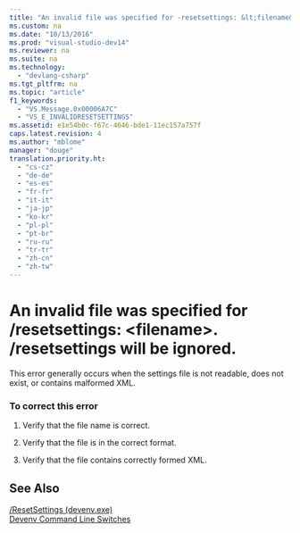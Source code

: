 ```yaml
---
title: "An invalid file was specified for -resetsettings: &lt;filename&gt;.  -resetsettings will be ignored."
ms.custom: na
ms.date: "10/13/2016"
ms.prod: "visual-studio-dev14"
ms.reviewer: na
ms.suite: na
ms.technology: 
  - "devlang-csharp"
ms.tgt_pltfrm: na
ms.topic: "article"
f1_keywords: 
  - "VS.Message.0x00006A7C"
  - "VS_E_INVALIDRESETSETTINGS"
ms.assetid: e1e54b0c-f67c-4646-bde1-11ec157a757f
caps.latest.revision: 4
ms.author: "mblome"
manager: "douge"
translation.priority.ht: 
  - "cs-cz"
  - "de-de"
  - "es-es"
  - "fr-fr"
  - "it-it"
  - "ja-jp"
  - "ko-kr"
  - "pl-pl"
  - "pt-br"
  - "ru-ru"
  - "tr-tr"
  - "zh-cn"
  - "zh-tw"
---
```

# An invalid file was specified for /resetsettings: &lt;filename&gt;.  /resetsettings will be ignored.
This error generally occurs when the settings file is not readable, does not exist, or contains malformed XML.  
  
### To correct this error  
  
1.  Verify that the file name is correct.  
  
2.  Verify that the file is in the correct format.  
  
3.  Verify that the file contains correctly formed XML.  
  
## See Also  
 [/ResetSettings (devenv.exe)](../reference/-resetsettings--devenv.exe-.md)   
 [Devenv Command Line Switches](../reference/devenv-command-line-switches.md)